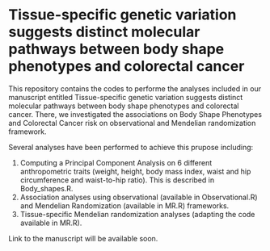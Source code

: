 # Tissue-specific genetic variation suggests distinct molecular pathways between body shape phenotypes and colorectal cancer

This repository contains the codes to performe the analyses included in our manuscript entitled Tissue-specific genetic variation suggests distinct molecular pathways between body shape phenotypes and colorectal cancer.
There, we investigated the associations on Body Shape Phenotypes and Colorectal Cancer risk on observational and Mendelian randomization framework.

Several analyses have been performed to achieve this prupose including:
  1. Computing a Principal Component Analysis on 6 different anthropometric traits (weight, height, body mass index, waist and hip circumference and waist-to-hip ratio). This is described in Body_shapes.R.
  2. Association analyses using observational (available in Observational.R) and Mendelian Randomization (available in MR.R) frameworks.
  3. Tissue-specific Mendelian randomization analyses (adapting the code available in MR.R).

Link to the manuscript will be available soon.
